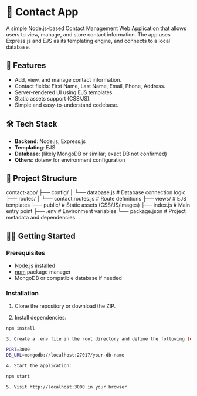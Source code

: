 # 📇 Contact App

A simple Node.js-based Contact Management Web Application that allows users to view, manage, and store contact information. The app uses Express.js and EJS as its templating engine, and connects to a local database.

## 🚀 Features

- Add, view, and manage contact information.
- Contact fields: First Name, Last Name, Email, Phone, Address.
- Server-rendered UI using EJS templates.
- Static assets support (CSS/JS).
- Simple and easy-to-understand codebase.

## 🛠️ Tech Stack

- **Backend**: Node.js, Express.js
- **Templating**: EJS
- **Database**: (likely MongoDB or similar; exact DB not confirmed)
- **Others**: dotenv for environment configuration

## 📁 Project Structure

contact-app/
├── config/
│ └── database.js # Database connection logic
├── routes/
│ └── contact.routes.js # Route definitions
├── views/ # EJS templates
├── public/ # Static assets (CSS/JS/images)
├── index.js # Main entry point
├── .env # Environment variables
└── package.json # Project metadata and dependencies



## 🧑‍💻 Getting Started

### Prerequisites

- [Node.js](https://nodejs.org/) installed
- [npm](https://www.npmjs.com/) package manager
- MongoDB or compatible database if needed

### Installation

1. Clone the repository or download the ZIP.

2. Install dependencies:

```bash
npm install

3. Create a .env file in the root directory and define the following (example):

PORT=3000
DB_URL=mongodb://localhost:27017/your-db-name

4. Start the application:

npm start

5. Visit http://localhost:3000 in your browser.
